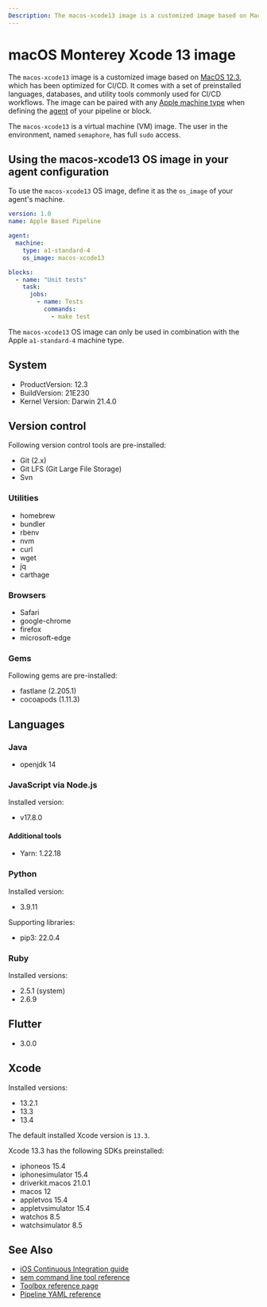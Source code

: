 ```yaml
---
Description: The macos-xcode13 image is a customized image based on MacOS 11.6, which has been optimized for CI/CD. This guide shows you how to use it.
---
```


# macOS Monterey Xcode 13 image

The `macos-xcode13` image is a customized image based on [MacOS 12.3][monterey-release-notes],
which has been optimized for CI/CD. It comes with a set of preinstalled languages, databases,
and utility tools commonly used for CI/CD workflows. The image can be paired
with any [Apple machine type][machine-types] when defining the [agent][agent]
of your pipeline or block.

The `macos-xcode13` is a virtual machine (VM) image. The user in the environment,
named `semaphore`, has full `sudo` access.

## Using the macos-xcode13 OS image in your agent configuration

To use the `macos-xcode13` OS image, define it as the `os_image` of your agent's
machine.

``` yaml
version: 1.0
name: Apple Based Pipeline

agent:
  machine:
    type: a1-standard-4
    os_image: macos-xcode13

blocks:
  - name: "Unit tests"
    task:
      jobs:
        - name: Tests
          commands:
            - make test
```

The `macos-xcode13` OS image can only be used in combination with the Apple 
`a1-standard-4` machine type.

## System

- ProductVersion: 12.3
- BuildVersion: 21E230
- Kernel Version: Darwin 21.4.0

## Version control

Following version control tools are pre-installed:

- Git (2.x)
- Git LFS (Git Large File Storage)
- Svn

### Utilities

- homebrew
- bundler
- rbenv
- nvm
- curl
- wget
- jq
- carthage

### Browsers

- Safari
- google-chrome
- firefox
- microsoft-edge

### Gems

Following gems are pre-installed:

- fastlane (2.205.1)
- cocoapods (1.11.3)

## Languages

### Java

- openjdk 14

### JavaScript via Node.js

Installed version:

- v17.8.0

#### Additional tools

- Yarn: 1.22.18

### Python

Installed version:

- 3.9.11

Supporting libraries:

- pip3: 22.0.4

### Ruby

Installed versions:

- 2.5.1 (system)
- 2.6.9

## Flutter

- 3.0.0

## Xcode

Installed versions:

- 13.2.1
- 13.3
- 13.4

The default installed Xcode version is `13.3`.


Xcode 13.3 has the following SDKs preinstalled:

- iphoneos 15.4
- iphonesimulator 15.4
- driverkit.macos 21.0.1
- macos 12
- appletvos 15.4
- appletvsimulator 15.4
- watchos 8.5
- watchsimulator 8.5


## See Also

- [iOS Continuous Integration guide][ios-guide]
- [sem command line tool reference](https://docs.semaphoreci.com/reference/sem-command-line-tool/)
- [Toolbox reference page](https://docs.semaphoreci.com/reference/toolbox-reference/)
- [Pipeline YAML reference](https://docs.semaphoreci.com/reference/pipeline-yaml-reference/)

[monterey-release-notes]: https://developer.apple.com/documentation/macos-release-notes/macos-12_3-release-notes
[machine-types]: https://docs.semaphoreci.com/ci-cd-environment/machine-types/
[beta-form]: https://semaphoreci.com/product/ios
[agent]: https://docs.semaphoreci.com/reference/pipeline-yaml-reference/#agent
[ios-guide]: https://docs.semaphoreci.com/examples/ios-continuous-integration-with-xcode/
